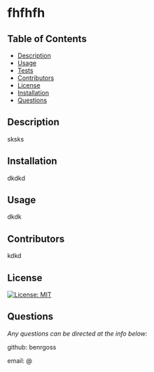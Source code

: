 # fhfhfh

  ## Table of Contents
  * [Description](#description) 
  * [Usage](#usage) 
  * [Tests](#tests) 
  * [Contributors](#contributors) 
  * [License](#license) 
  * [Installation](#installation) 
  * [Questions](#questions)

  ## Description

  sksks

  ## Installation

  dkdkd

  ## Usage 

  dkdk

  ## Contributors 

  kdkd

  ## License

  [![License: MIT](https://img.shields.io/badge/License-MIT-yellow.svg)](https://opensource.org/licenses/MIT)

  ## Questions 

  *Any questions can be directed at the info below:*

  github: benrgoss

  email: @
  
  